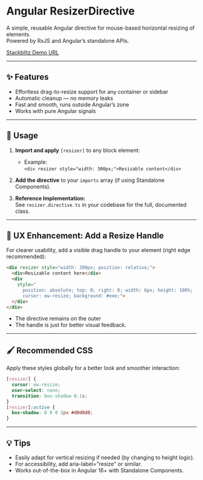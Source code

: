 # Angular ResizerDirective

A simple, reusable Angular directive for mouse-based horizontal resizing of elements.  
Powered by RxJS and Angular’s standalone APIs.

[Stackblitz Demo URL](https://stackblitz.com/edit/stackblitz-starters-sbpszsj5)

---

## ✨ Features

- Effortless drag-to-resize support for any container or sidebar
- Automatic cleanup — no memory leaks
- Fast and smooth, runs outside Angular’s zone
- Works with pure Angular signals

---

## 🚀 Usage

1. **Import and apply** `[resizer]` to any block element:
   - Example:  
     `<div resizer style="width: 300px;">Resizable content</div>`
2. **Add the directive** to your `imports` array (if using Standalone Components).

3. **Reference Implementation:**  
   See `resizer.directive.ts` in your codebase for the full, documented class.

---

## 🎨 UX Enhancement: Add a Resize Handle

For clearer usability, add a visible drag handle to your element (right edge recommended):

```html
<div resizer style="width: 300px; position: relative;">
  <div>Resizable content here</div>
  <div
    style="
      position: absolute; top: 0; right: 0; width: 6px; height: 100%;
      cursor: ew-resize; background: #eee;">
  </div>
</div>
```

- The directive remains on the outer <div>
- The handle is just for better visual feedback.

---

## 🖌️ Recommended CSS

Apply these styles globally for a better look and smoother interaction:

```css
[resizer] {
  cursor: ew-resize;
  user-select: none;
  transition: box-shadow 0.1s;
}
[resizer]:active {
  box-shadow: 0 0 0 2px #d0d0d0;
}
```

---

## 💡 Tips
- Easily adapt for vertical resizing if needed (by changing to height logic).
-	For accessibility, add aria-label="resize" or similar.
-	Works out-of-the-box in Angular 16+ with Standalone Components.
